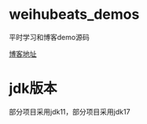 
# weihubeats_demos
平时学习和博客demo源码

[博客地址](https://weihubeats.blog.csdn.net/)

# jdk版本

部分项目采用jdk11，部分项目采用jdk17


